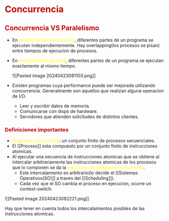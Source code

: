 # <span style="color:#c00000">Concurrencia</span> 

## <span style="color:#c00000">Concurrencia VS Paralelismo</span> 

- En <span style="color:#ffff00">programacion concurrente</span>, diferentes partes de un programa se ejecutan independientemente. Hay overlapping(los procesos se pisan) entre tiempos de ejecucion de procesos.
- En <span style="color:#ffff00">programacion paralela</span>, diferentes partes de un programa se ejecutan exactamente al mismo tiempo.

	![[Pasted image 20240423081103.png]]

- Existen programas cuya performance puede ser mejorada utilizando concurrencia. Generalmente son aquellos que realizan alguna operacion de I/O.
	- Leer y escribir datos de memoria.
	- Comunicarse con disps de hardware.
	- Servidores que atienden solicitudes de distintos clientes.


### <span style="color:#c00000">Definiciones importantes</span> 
- <span style="color:#ffff00">Programa concurrente</span>: un conjunto finito de procesos secuenciales.
- El [[Proceso]] esta compuesto por un conjunto finito de instrucciones atomicas.
- Al ejecutar una secuencia de instrucciones atomicas que se obtiene al intercalar arbitrariamente las instrucciones atomicas de los procesos que lo componen se da la <span style="color:#ffff00">ejecucion del programa concurrente</span>. 
	- Este intercalamiento es arbitrario(lo decide el [[Sistemas Operativos(SO)]] a traves del [[Scheduling]]).
	- Cada vez que el SO cambia el proceso en ejecucion, ocurre un context-switch.


![[Pasted image 20240423082221.png]]

Hay que tener en cuenta todos los intercalamientos posibles de las instrucciones atomicas.